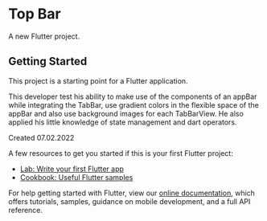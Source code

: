 # Top Bar

A new Flutter project.

## Getting Started

This project is a starting point for a Flutter application.

This developer test his ability to make use of the components of an appBar while integrating the TabBar, use gradient colors in the flexible space of the appBar and also use background images for each TabBarView.
He also applied his little knowledge of state management and dart operators.

Created 07.02.2022 

A few resources to get you started if this is your first Flutter project:

- [Lab: Write your first Flutter app](https://flutter.dev/docs/get-started/codelab)
- [Cookbook: Useful Flutter samples](https://flutter.dev/docs/cookbook)

For help getting started with Flutter, view our
[online documentation](https://flutter.dev/docs), which offers tutorials,
samples, guidance on mobile development, and a full API reference.
